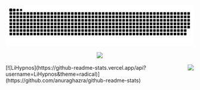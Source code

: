 <!--- snake -->
<div align="center">
  <img  src="https://github.com/1999AZZAR/1999AZZAR/blob/main/resources/img/grid-snake.svg"
       alt="snake" /></a>
</div>
<!--tech stack icons-->
<p align="center">
  <a href="https://skillicons.dev">
    <img src="https://skillicons.dev/icons?i=git,aws,cpp,css,discord,express,figma,github,html,js,,mongodb,mysql,nodejs,postman,py,ts,vscode&perline=14" />
  </a>
</p>
<a href="https://github.com/Gurupreet">
  <img align="right" src="https://github-readme-stats.vercel.app/api/top-langs/?username=LiHypnos&theme=dracula&hide_langs_below=1" />
</a>
[![LiHypnos](https://github-readme-stats.vercel.app/api?username=LiHypnos&theme=radical)](https://github.com/anuraghazra/github-readme-stats)

